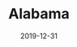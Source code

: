 ---
layout: location-page
date: 2019-12-31
tags:
  - alabama
title: Alabama
stateAbbr: AL
url: "https://www.alabamapublichealth.gov/infectiousdiseases/2019-coronavirus.html"
urlTitle: "alabamapublichealth.gov"
---